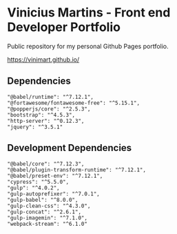 # Vinicius Martins - Front end Developer Portfolio
Public repository for my personal Github Pages portfolio.

https://vinimart.github.io/

## Dependencies
    "@babel/runtime": "^7.12.1",
    "@fortawesome/fontawesome-free": "^5.15.1",
    "@popperjs/core": "^2.5.3",
    "bootstrap": "^4.5.3",
    "http-server": "^0.12.3",
    "jquery": "^3.5.1"
    
## Development Dependencies
    "@babel/core": "^7.12.3",
    "@babel/plugin-transform-runtime": "^7.12.1",
    "@babel/preset-env": "^7.12.1",
    "cypress": "^5.5.0",
    "gulp": "^4.0.2",
    "gulp-autoprefixer": "^7.0.1",
    "gulp-babel": "^8.0.0",
    "gulp-clean-css": "^4.3.0",
    "gulp-concat": "^2.6.1",
    "gulp-imagemin": "^7.1.0",
    "webpack-stream": "^6.1.0"
